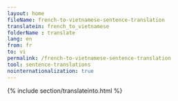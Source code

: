```yaml
---
layout: home
fileName: french-to-vietnamese-sentence-translation
translatein: french_to_vietnamese
folderName : translate
lang: en
from: fr
to: vi
permalink: /french-to-vietnamese-sentence-translation
tool: sentence-translations
nointernationalization: true
---
```

{% include section/translateinto.html %}
